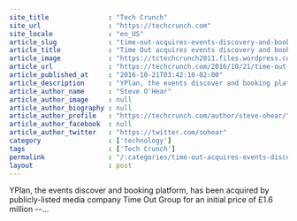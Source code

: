 ```yaml
---
site_title               : "Tech Crunch"
site_url                 : "https://techcrunch.com"
site_locale              : "en_US"
article_slug             : "time-out-acquires-events-discovery-and-booking-platform-yplan-for-as-little-as-1-6m"
article_title            : "Time Out acquires events discovery and booking platform YPlan for as little as £1.6M"
article_image            : "https://tctechcrunch2011.files.wordpress.com/2016/10/screen-shot-2016-10-21-at-11-38-44.png?w=764&h=400&crop=1"
article_url              : "https://techcrunch.com/2016/10/21/time-out-for-yplan/"
article_published_at     : "2016-10-21T03:42:10-02:00"
article_description      : "YPlan, the events discover and booking platform, has been acquired by publicly-listed media company Time Out Group for an initial price of £1.6 million --..."
article_author_name      : "Steve O'Hear"
article_author_image     : null
article_author_biography : null
article_author_profile   : "https://techcrunch.com/author/steve-ohear/"
article_author_facebook  : null
article_author_twitter   : "https://twitter.com/sohear"
category                 : ['technology']
tags                     : ['Tech Crunch']
permalink                : "/:categories/time-out-acquires-events-discovery-and-booking-platform-yplan-for-as-little-as-1-6m/"
layout                   : post
---
```


YPlan, the events discover and booking platform, has been acquired by publicly-listed media company Time Out Group for an initial price of £1.6 million --...
